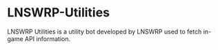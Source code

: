 # LNSWRP-Utilities
LNSWRP Utilities is a utility bot developed by LNSWRP used to fetch in-game API information.
